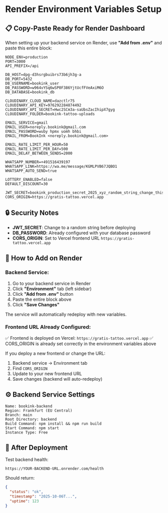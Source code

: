 # Render Environment Variables Setup

## 📋 Copy-Paste Ready for Render Dashboard

When setting up your backend service on Render, use **"Add from .env"** and paste this entire block:

```env
NODE_ENV=production
PORT=3000
API_PREFIX=/api

DB_HOST=dpg-d3hsrgbuibrs73b6jh3g-a
DB_PORT=5432
DB_USERNAME=bookink_user
DB_PASSWORD=w964vYSq6wSP0F386YjtUcfFVeAxiM6O
DB_DATABASE=bookink_db

CLOUDINARY_CLOUD_NAME=dazctlr75
CLOUDINARY_API_KEY=976292284874492
CLOUDINARY_API_SECRET=Hwc2SCm3a-saUbsZacIhipX7gyg
CLOUDINARY_FOLDER=bookink-tattoo-uploads

EMAIL_SERVICE=gmail
EMAIL_USER=noreply.bookink@gmail.com
EMAIL_PASSWORD=wuby hpmx uomh bhbi
EMAIL_FROM=BookInk <noreply.bookink@gmail.com>

EMAIL_RATE_LIMIT_PER_HOUR=50
EMAIL_RATE_LIMIT_PER_DAY=500
EMAIL_DELAY_BETWEEN_SENDS=2000

WHATSAPP_NUMBER=+491516439197
WHATSAPP_LINK=https://wa.me/message/KGMLPVB67JQBO1
WHATSAPP_AUTO_SEND=true

LOTTERY_ENABLED=false
DEFAULT_DISCOUNT=30

JWT_SECRET=bookink_production_secret_2025_xyz_random_string_change_this
CORS_ORIGIN=https://gratis-tattoo.vercel.app
```

## 🔒 Security Notes

- **JWT_SECRET**: Change to a random string before deploying
- **DB_PASSWORD**: Already configured with your database password
- **CORS_ORIGIN**: Set to Vercel frontend URL `https://gratis-tattoo.vercel.app`

## 📝 How to Add on Render

### Backend Service:

1. Go to your backend service in Render
2. Click **"Environment"** tab (left sidebar)
3. Click **"Add from .env"** button
4. Paste the entire block above
5. Click **"Save Changes"**

The service will automatically redeploy with new variables.

### Frontend URL Already Configured:

✅ Frontend is deployed on Vercel: `https://gratis-tattoo.vercel.app`
✅ CORS_ORIGIN is already set correctly in the environment variables above

If you deploy a new frontend or change the URL:

1. Backend service → Environment tab
2. Find `CORS_ORIGIN`
3. Update to your new frontend URL
4. Save changes (backend will auto-redeploy)

## ⚙️ Backend Service Settings

```
Name: bookink-backend
Region: Frankfurt (EU Central)
Branch: main
Root Directory: backend
Build Command: npm install && npm run build
Start Command: npm start
Instance Type: Free
```

## 🎯 After Deployment

Test backend health:
```
https://YOUR-BACKEND-URL.onrender.com/health
```

Should return:
```json
{
  "status": "ok",
  "timestamp": "2025-10-06T...",
  "uptime": 123
}
```
